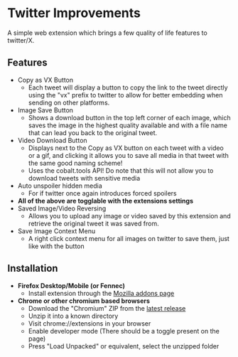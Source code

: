 # Twitter Improvements

A simple web extension which brings a few quality of life features to twitter/X.


## Features

- Copy as VX Button
	- Each tweet will display a button to copy the link to the tweet directly using the "vx" prefix to twitter to allow for better embedding when sending on other platforms.
- Image Save Button
	- Shows a download button in the top left corner of each image, which saves the image in the highest quality available and with a file name that can lead you back to the original tweet.
- Video Download Button
	- Displays next to the Copy as VX button on each tweet with a video or a gif, and clicking it allows you to save all media in that tweet with the same good naming scheme!
	- Uses the cobalt.tools API! Do note that this will not allow you to download tweets with sensitive media
- Auto unspoiler hidden media
	- For if twitter once again introduces forced spoilers
- **All of the above are togglable with the extensions settings**
- Saved Image/Video Reversing
	- Allows you to upload any image or video saved by this extension and retrieve the original tweet it was saved from.
- Save Image Context Menu
	- A right click context menu for all images on twitter to save them, just like with the button

## Installation

- **Firefox Desktop/Mobile (or Fennec)**
	- Install extension through the [Mozilla addons page](https://addons.mozilla.org/en-GB/firefox/addon/twitter-improvements/)
- **Chrome or other chromium based browsers**
	- Download the "Chromium" ZIP from the [latest release](https://github.com/usyless/twitter-improvements/releases/latest)
	- Unzip it into a known directory
	- Visit chrome://extensions in your browser
	- Enable developer mode (There should be a toggle present on the page)
	- Press "Load Unpacked" or equivalent, select the unzipped folder
